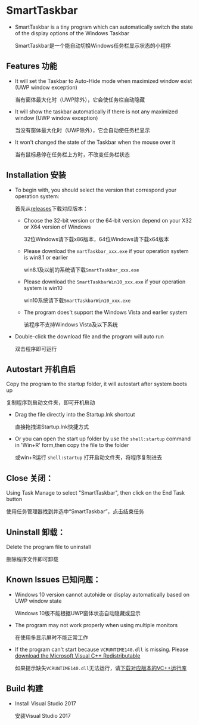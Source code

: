 SmartTaskbar
===
* SmartTaskbar is a tiny program which can automatically switch the state of the display options of the Windows Taskbar

  SmartTaskbar是一个能自动切换Windows任务栏显示状态的小程序

Features 功能
-----
* It will set the Taskbar to Auto-Hide mode when maximized window exist (UWP window exception)

  当有窗体最大化时（UWP除外），它会使任务栏自动隐藏
* It will show the taskbar automatically if there is not any maximized window (UWP window exception)

  当没有窗体最大化时（UWP除外），它会自动使任务栏显示
* It won't changed the state of the Taskbar when the mouse over it

  当有鼠标悬停在任务栏上方时，不改变任务栏状态

Installation 安装
-----
* To begin with, you should select the version that correspond your operation system:

  首先从[releases](https://github.com/ChanpleCai/SmartTaskbar/releases)下载对应版本：

    * Choose the 32-bit version or the 64-bit version depend on your X32 or X64 version of Windows
      
      32位Windows请下载x86版本，64位Windows请下载x64版本
      
    * Please download the `martTaskbar_xxx.exe` if your operation system is win8.1 or earlier
      
      win8.1及以前的系统请下载`SmartTaskbar_xxx.exe`
      
    * Please download the `SmartTaskbarWin10_xxx.exe` if your operation system is win10
      
      win10系统请下载`SmartTaskbarWin10_xxx.exe`
      
    * The program does't support the Windows Vista and earlier system
      
      该程序不支持Windows Vista及以下系统
    
* Double-click the download file and the program will auto run

  双击程序即可运行

Autostart 开机自启
-----
Copy the program to the startup folder, it will autostart after system boots up

  复制程序到启动文件夹，即可开机启动
* Drag the file directly into the Startup.lnk shortcut
  
  直接拖拽进Startup.lnk快捷方式
* Or you can open the start up folder by use the `shell:startup` command in 'Win+R' form,then copy the file to the folder

  或win+R运行 `shell:startup` 打开启动文件夹，将程序复制进去

Close 关闭：
----
Using Task Manage to select "SmartTaskbar", then click on the End Task button

  使用任务管理器找到并选中“SmartTaskbar”，点击结束任务

Uninstall 卸载：
----
Delete the program file to uninstall

  删除程序文件即可卸载

Known Issues 已知问题：
----
* Windows 10 version cannot autohide or display automatically based on UWP window state

  Windows 10版不能根据UWP窗体状态自动隐藏或显示
* The program may not work properly when using multiple monitors

  在使用多显示屏时不能正常工作
* If the program can't start because `VCRUNTIME140.dll` is missing. Please [download the Microsoft Visual C++ Redistributable](https://support.microsoft.com/en-us/help/2977003/the-latest-supported-visual-c-downloads)

  如果提示缺失`VCRUNTIME140.dll`无法运行，请[下载对应版本的VC++运行库](https://support.microsoft.com/zh-cn/help/2977003/the-latest-supported-visual-c-downloads)

Build 构建
-----
* Install Visual Studio 2017

  安装Visual Studio 2017 
